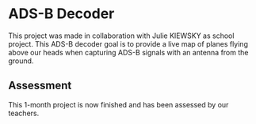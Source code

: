 # ADS-B Decoder

This project was made in collaboration with Julie KIEWSKY as school project.
This ADS-B decoder goal is to provide a live map of planes flying above our heads when capturing ADS-B signals with an antenna from the ground.

## Assessment

This 1-month project is now finished and has been assessed by our teachers.
